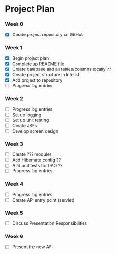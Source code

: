 # Project Plan

### Week 0
- [X] Create project repository on GitHub

### Week 1
- [X] Begin project plan
- [X] Complete up README file
- [X] Create database and all tables/columns locally ??
- [X] Create project structure in IntelliJ
- [X] Add project to repository
- [ ] Progress log entries

### Week 2
- [ ] Progress log entries
- [ ] Set up logging
- [ ] Set up unit testing
- [ ] Create JSPs
- [ ] Develop screen design

### Week 3
- [ ] Create ??? modules
- [ ] Add Hibernate config ??
- [ ] Add unit tests for DAO ??
- [ ] Progress log entries

### Week 4
- [ ] Progress log entries
- [ ] Create API entry point (servlet)

### Week 5
- [ ] Discuss Presentation Responsibilities

### Week 6
- [ ] Present the new API
